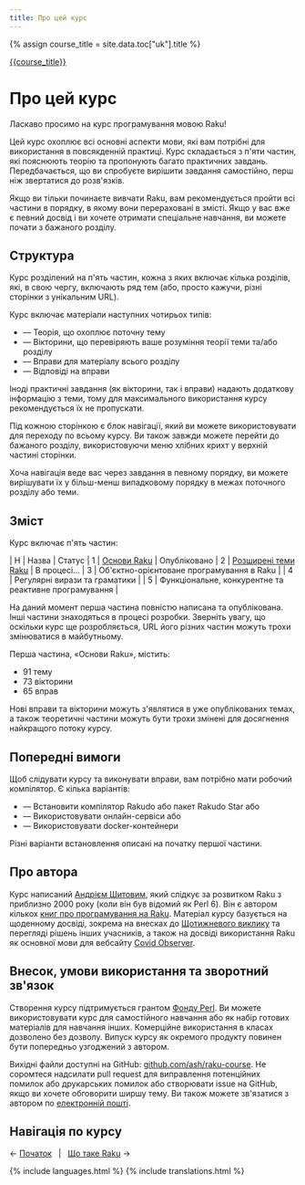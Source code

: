 ```yaml
---
title: Про цей курс
---
```


{% assign course_title = site.data.toc["uk"].title %}

[{{course_title}}](/uk/)

# Про цей курс

Ласкаво просимо на курс програмування мовою Raku!

Цей курс охоплює всі основні аспекти мови, які вам потрібні для використання в повсякденній практиці. Курс складається з п'яти частин, які пояснюють теорію та пропонують багато практичних завдань. Передбачається, що ви спробуєте вирішити завдання самостійно, перш ніж звертатися до розв'язків.

Якщо ви тільки починаєте вивчати Raku, вам рекомендується пройти всі частини в порядку, в якому вони перераховані в змісті. Якщо у вас вже є певний досвід і ви хочете отримати спеціальне навчання, ви можете почати з бажаного розділу.

## Структура

Курс розділений на п'ять частин, кожна з яких включає кілька розділів, які, в свою чергу, включають ряд тем (або, просто кажучи, різні сторінки з унікальним URL).

Курс включає матеріали наступних чотирьох типів:

* — Теорія, що охоплює поточну тему
* — Вікторини, що перевіряють ваше розуміння теорії теми та/або розділу
* — Вправи для матеріалу всього розділу
* — Відповіді на вправи

Іноді практичні завдання (як вікторини, так і вправи) надають додаткову інформацію з теми, тому для максимального використання курсу рекомендується їх не пропускати.

Під кожною сторінкою є блок навігації, який ви можете використовувати для переходу по всьому курсу. Ви також завжди можете перейти до бажаного розділу, використовуючи меню хлібних крихт у верхній частині сторінки.

Хоча навігація веде вас через завдання в певному порядку, ви можете вирішувати їх у більш-менш випадковому порядку в межах поточного розділу або теми.

## Зміст

Курс включає п'ять частин:

| Н | Назва | Статус
| 1 | [Основи Raku](/uk/essentials) | Опубліковано
| 2 | [Розширені теми Raku](/uk/advanced) | В процесі<span id="ProgressBar">...</span>
| 3 | Об'єктно-орієнтоване програмування в Raku | 
| 4 | Регулярні вирази та граматики | 
| 5 | Функціональне, конкурентне та реактивне програмування | 

<script>
    let ProgressBar = document.getElementById('ProgressBar');
    let current_progress = 0;
    setInterval(function() {
        current_progress++;
        current_progress %= 6;

        let bar = '';
        for (let c = 0; c < current_progress; c++) {
            bar += ',';
        }
        bar += '...';
        for (let c = current_progress; c < 6; c++) {
            bar += ',';
        }
        
        bar = bar.substr(3, 3);
        bar = bar.replace(/,/g, '<span style="color: lightgray">.</span>');
        ProgressBar.innerHTML = bar;
    }, 200);
</script>

На даний момент перша частина повністю написана та опублікована. Інші частини знаходяться в процесі розробки. Зверніть увагу, що оскільки курс ще розробляється, URL його різних частин можуть трохи змінюватися в майбутньому.

Перша частина, «Основи Raku», містить:

- 91 тему
- 73 вікторини
- 65 вправ

Нові вправи та вікторини можуть з'являтися в уже опублікованих темах, а також теоретичні частини можуть бути трохи змінені для досягнення найкращого потоку курсу.

## Попередні вимоги

Щоб слідувати курсу та виконувати вправи, вам потрібно мати робочий компілятор. Є кілька варіантів:

* — Встановити компілятор Rakudo або пакет Rakudo Star або
* — Використовувати онлайн-сервіси або
* — Використовувати docker-контейнери

Різні варіанти встановлення описані на початку першої частини.

## Про автора

Курс написаний [Андрієм Шитовим](https://andrewshitov.com), який слідкує за розвитком Raku з приблизно 2000 року (коли він був відомий як Perl 6). Він є автором кількох [книг про програмування на Raku](https://andrewshitov.com/books). Матеріал курсу базується на щоденному досвіді, зокрема на внесках до [Щотижневого виклику](https://perlweeklychallenge.org) та перегляді рішень інших учасників, а також на досвіді використання Raku як основної мови для вебсайту [Covid Observer](https://covid.observer).

## Внесок, умови використання та зворотний зв'язок

Створення курсу підтримується грантом [Фонду Perl](https://www.perlfoundation.org). Ви можете використовувати курс для самостійного навчання або як набір готових матеріалів для навчання інших. Комерційне використання в класах дозволено без дозволу. Випуск курсу як окремого продукту повинен бути попередньо узгоджений з автором.

Вихідні файли доступні на GitHub: [github.com/ash/raku-course](https://github.com/ash/raku-course). Не соромтеся надсилати pull request для виправлення потенційних помилок або друкарських помилок або створювати issue на GitHub, якщо ви хочете обговорити ширшу тему. Ви також можете зв'язатися з автором по [електронній пошті](mailto:andy@shitov.ru).

## Навігація по курсу

← [Початок](/uk/) 
&nbsp;&nbsp;|&nbsp;&nbsp;
[Що таке Raku](/uk/essentials/what-is-raku) →

{% include languages.html %}
{% include translations.html %}

